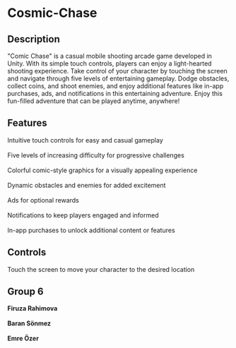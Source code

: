 # Cosmic-Chase


<h2>Description</h2>
"Comic Chase" is a casual mobile shooting arcade game developed in Unity. With its simple touch controls, players can enjoy a light-hearted shooting experience. Take control of your character by touching the screen and navigate through five levels of entertaining gameplay. Dodge obstacles, collect coins, and shoot enemies, and enjoy additional features like in-app purchases, ads, and notifications in this entertaining adventure. Enjoy this fun-filled adventure that can be played anytime, anywhere!


<h2>Features</h2>
Intuitive touch controls for easy and casual gameplay<br></br>
Five levels of increasing difficulty for progressive challenges<br></br>
Colorful comic-style graphics for a visually appealing experience<br></br>
Dynamic obstacles and enemies for added excitement<br></br>
Ads for optional rewards<br></br>
Notifications to keep players engaged and informed<br></br>
In-app purchases to unlock additional content or features


<h2>Controls</h2>
Touch the screen to move your character to the desired location

<h2>Group 6</h2>
<b>Firuza Rahimova</b><br></br>
<b>Baran Sönmez</b><br></br>
<b>Emre Özer</b>
